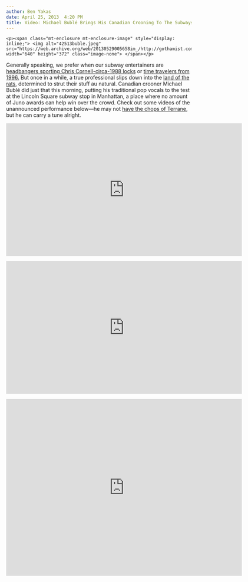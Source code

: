 ```yaml
---
author: Ben Yakas
date: April 25, 2013  4:20 PM
title: Video: Michael Bublé Brings His Canadian Crooning To The Subways
---
```



	
	
	
	<p><span class="mt-enclosure mt-enclosure-image" style="display: inline;"> <img alt="42513buble.jpeg" src="https://web.archive.org/web/20130529005658im_/http://gothamist.com/attachments/byakas/42513buble.jpeg" width="640" height="372" class="image-none"> </span></p>

<p>Generally speaking, we prefer when our subway entertainers are <a href="https://web.archive.org/web/20130529005658/http://gothamist.com/2013/03/11/video_happiest_headbanger_in_brookl.php">headbangers sporting Chris Cornell-circa-1988 locks</a> or <a href="https://web.archive.org/web/20130529005658/http://gothamist.com/2013/04/25/video_subway_straphanger_rocks_out.php">time travelers from 1996.</a> But once in a while, a true professional slips down into the <a href="https://web.archive.org/web/20130529005658/http://gothamist.com/tags/rats">land of the rats</a>, determined to strut their stuff au natural. Canadian crooner Michael Bubl&#xE9; did just that this morning, putting his traditional pop vocals to the test at the Lincoln Square subway stop in Manhattan, a place where no amount of Juno awards can help win over the crowd. Check out some videos of the unannounced performance below&#x2014;he may not <a href="https://web.archive.org/web/20130529005658/http://gothamist.com/2013/01/03/video_unhinged_subway_performance_o.php">have the chops of Terrane</a>, but he can carry a tune alright. </p>

<p><iframe width="640" height="360" src="https://web.archive.org/web/20130529005658if_/http://www.youtube.com/embed/yMEXQNvEszA" frameborder="0" allowfullscreen></iframe></p>

<p><iframe width="640" height="360" src="https://web.archive.org/web/20130529005658if_/http://www.youtube.com/embed/jcV1MwGIUF0" frameborder="0" allowfullscreen></iframe></p>

<p><iframe width="640" height="480" src="https://web.archive.org/web/20130529005658if_/http://www.youtube.com/embed/_ohfx1zD0QA" frameborder="0" allowfullscreen></iframe></p>
	
	
	
	
	
